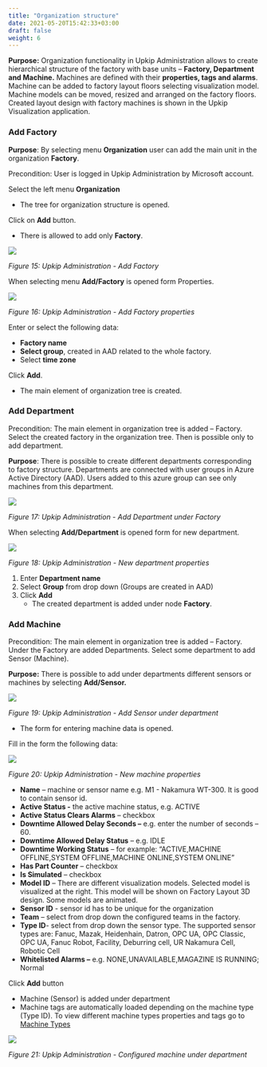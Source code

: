 ```yaml
---
title: "Organization structure"
date: 2021-05-20T15:42:33+03:00
draft: false
weight: 6
---
```


**Purpose:** Organization functionality in Upkip Administration allows to create hierarchical structure of the factory with base units – **Factory, Department and Machine.** Machines are defined with their **properties, tags and alarms**. Machine can be added to factory layout floors selecting visualization model. Machine models can be moved, resized and arranged on the factory floors. Created layout design with factory machines is shown in the Upkip Visualization application.

### **Add Factory**
**Purpose**: By selecting menu **Organization** user can add the main unit in the organization **Factory**.

Precondition: User is logged in Upkip Administration by Microsoft account. 

Select the left menu **Organization**

- The tree for organization structure is opened. 

Click on **Add** button.

- There is allowed to add only **Factory**.

![](/images/Aspose.Words.c55b6b06-cf77-4ce6-bf35-b1bd3972243e.016.png)

*Figure 15: Upkip Administration - Add Factory*

When selecting menu **Add/Factory** is opened form Properties. 

![](/images/Aspose.Words.c55b6b06-cf77-4ce6-bf35-b1bd3972243e.017.png)

*Figure 16: Upkip Administration - Add Factory properties*

Enter or select the following data:

- **Factory name**
- **Select group**, created in AAD related to the whole factory.
- Select **time zone**

Click **Add**. 

- The main element of organization tree is created.
### **Add Department**
Precondition: The main element in organization tree is added – Factory. Select the created factory in the organization tree. Then is possible only to add department. 

**Purpose**: There is possible to create different departments corresponding to factory structure.  Departments are connected with user groups in Azure Active Directory (AAD). Users added to this azure group can see only machines from this department.

![](/images/Aspose.Words.c55b6b06-cf77-4ce6-bf35-b1bd3972243e.018.png)

*Figure 17: Upkip Administration - Add Department under Factory*

When selecting **Add/Department** is opened form for new department. 

![](/images/Aspose.Words.c55b6b06-cf77-4ce6-bf35-b1bd3972243e.019.png)

*Figure 18: Upkip Administration - New department properties*

1) Enter **Department name**
1) Select **Group** from drop down (Groups are created in AAD)
1) Click **Add**
   - The created department is added under node **Factory**.

### **Add Machine**
Precondition: The main element in organization tree is added – Factory. Under the Factory are added Departments. Select some department to add Sensor (Machine). 

**Purpose:** There is possible to add under departments different sensors or machines by selecting **Add/Sensor.**

![](/images/Aspose.Words.c55b6b06-cf77-4ce6-bf35-b1bd3972243e.020.png)

*Figure 19: Upkip Administration - Add Sensor under department*

- The form for entering machine data is opened. 

Fill in the form the following data:

![](/images/Aspose.Words.c55b6b06-cf77-4ce6-bf35-b1bd3972243e.021.png)

*Figure 20: Upkip Administration - New machine properties*

- **Name** – machine or sensor name e.g. M1 - Nakamura WT-300. It is good to contain sensor id.
- **Active Status 	-** the active machine status, e.g. ACTIVE
- **Active Status Clears Alarms** – checkbox  
- **Downtime Allowed Delay Seconds –** e.g. enter the number of seconds – 60.
- **Downtime Allowed Delay Status** – e.g. IDLE
- **Downtime Working Status** – for example: “ACTIVE,MACHINE OFFLINE,SYSTEM OFFLINE,MACHINE ONLINE,SYSTEM ONLINE”
- **Has Part Counter** – checkbox
- **Is Simulated** – checkbox
- **Model ID** – There are different visualization models. Selected model is visualized at the right. This model will be shown on Factory Layout 3D design. Some models are animated.
- **Sensor ID**	- sensor id has to be unique for the organization
- **Team** – select from drop down the configured teams in the factory.
- **Type ID**-  select from drop down the sensor type. The supported sensor types are: Fanuc, Mazak, Heidenhain, Datron, OPC UA, OPC Classic, OPC UA, Fanuc Robot, Facility, Deburring cell, UR Nakamura Cell, Robotic Cell
- **Whitelisted Alarms –** e.g. NONE,UNAVAILABLE,MAGAZINE IS RUNNING; Normal

Click **Add** button

- Machine (Sensor) is added under department
- Machine tags are automatically loaded depending on the machine type (Type ID). To view different machine types properties and tags go to [Machine Types](#_Machine_Types)


![](/images/Aspose.Words.c55b6b06-cf77-4ce6-bf35-b1bd3972243e.022.png)

*Figure 21: Upkip Administration - Configured machine under department*